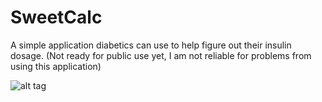 # SweetCalc
A simple application diabetics can use to help figure out their insulin dosage. (Not ready for public use yet, I am
not reliable for problems from using this application)

![alt tag](https://lh3.googleusercontent.com/PEfy8oPRcGQWZ6Piy9aWhvEMUr83xRKAM-e-L3Pww974QQIrMGB0x8TslqwfBs8Ejg=h900-rw)
